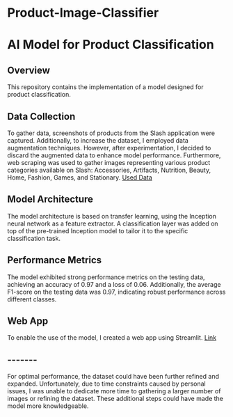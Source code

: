 # Product-Image-Classifier

# AI Model for Product Classification

## Overview
This repository contains the implementation of a model designed for product classification.

## Data Collection
To gather data, screenshots of products from the Slash application were captured. Additionally, to increase the dataset, I employed data augmentation techniques. However, after experimentation, I decided to discard the augmented data to enhance model performance. Furthermore, web scraping was used to gather images representing various product categories available on Slash: Accessories, Artifacts, Nutrition, Beauty, Home, Fashion, Games, and Stationary.
[Used Data](https://drive.google.com/drive/folders/1DJIJ4A8ayHFxJ09wF62oXbVVroKz7AzW?usp=drive_link)

## Model Architecture
The model architecture is based on transfer learning, using the Inception neural network as a feature extractor. A classification layer was added on top of the pre-trained Inception model to tailor it to the specific classification task.

## Performance Metrics
The model exhibited strong performance metrics on the testing data, achieving an accuracy of 0.97 and a loss of 0.06. Additionally, the average F1-score on the testing data was 0.97, indicating robust performance across different classes.

## Web App
To enable the use of the model, I created a web app using Streamlit.
[Link](https://pr0ductimageclassifier.streamlit.app/)

## -------
For optimal performance, the dataset could have been further refined and expanded. Unfortunately, due to time constraints caused by personal issues, I was unable to dedicate more time to gathering a larger number of images or refining the dataset. These additional steps could have made the model more knowledgeable.


